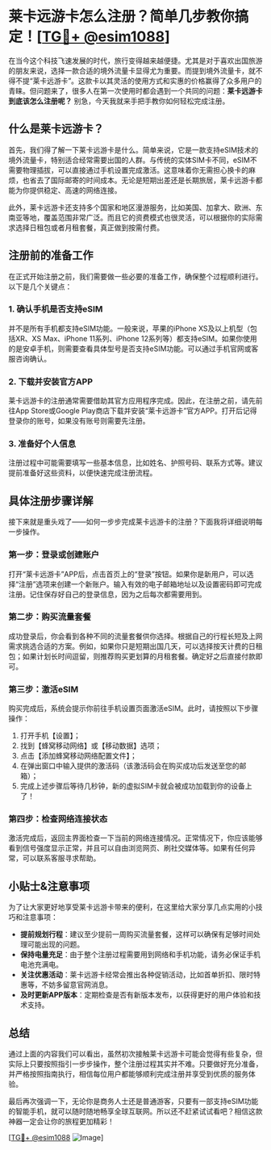 # 莱卡远游卡怎么注册？简单几步教你搞定！[[TG💪+ @esim1088](https://t.me/s/esim1088)]

在当今这个科技飞速发展的时代，旅行变得越来越便捷。尤其是对于喜欢出国旅游的朋友来说，选择一款合适的境外流量卡显得尤为重要。而提到境外流量卡，就不得不提“莱卡远游卡”。这款卡以其灵活的使用方式和实惠的价格赢得了众多用户的青睐。但问题来了，很多人在第一次使用时都会遇到一个共同的问题：**莱卡远游卡到底该怎么注册呢？** 别急，今天我就来手把手教你如何轻松完成注册。

## 什么是莱卡远游卡？

首先，我们得了解一下莱卡远游卡是什么。简单来说，它是一款支持eSIM技术的境外流量卡，特别适合经常需要出国的人群。与传统的实体SIM卡不同，eSIM不需要物理插拔，可以直接通过手机设置完成激活。这意味着你无需担心换卡的麻烦，也省去了国际邮寄的时间成本。无论是短期出差还是长期旅居，莱卡远游卡都能为你提供稳定、高速的网络连接。

此外，莱卡远游卡还支持多个国家和地区漫游服务，比如美国、加拿大、欧洲、东南亚等地，覆盖范围非常广泛。而且它的资费模式也很灵活，可以根据你的实际需求选择日租包或者月租套餐，真正做到按需付费。

## 注册前的准备工作

在正式开始注册之前，我们需要做一些必要的准备工作，确保整个过程顺利进行。以下是几个关键点：

### 1. 确认手机是否支持eSIM
并不是所有手机都支持eSIM功能。一般来说，苹果的iPhone XS及以上机型（包括XR、XS Max、iPhone 11系列、iPhone 12系列等）都支持eSIM。如果你使用的是安卓手机，则需要查看具体型号是否支持eSIM功能。可以通过手机官网或客服咨询确认。

### 2. 下载并安装官方APP
莱卡远游卡的注册通常需要借助其官方应用程序完成。因此，在注册之前，请先前往App Store或Google Play商店下载并安装“莱卡远游卡”官方APP。打开后记得登录你的账号，如果没有账号则需要先注册。

### 3. 准备好个人信息
注册过程中可能需要填写一些基本信息，比如姓名、护照号码、联系方式等。建议提前准备好这些资料，以便快速完成注册流程。

## 具体注册步骤详解

接下来就是重头戏了——如何一步步完成莱卡远游卡的注册？下面我将详细说明每一步操作。

### 第一步：登录或创建账户
打开“莱卡远游卡”APP后，点击首页上的“登录”按钮。如果你是新用户，可以选择“注册”选项来创建一个新账户。输入有效的电子邮箱地址以及设置密码即可完成注册。记住保存好自己的登录信息，因为之后每次都需要用到。

### 第二步：购买流量套餐
成功登录后，你会看到各种不同的流量套餐供你选择。根据自己的行程长短及上网需求挑选合适的方案。例如，如果你只是短期出国几天，可以选择按天计费的日租包；如果计划长时间逗留，则推荐购买更划算的月租套餐。确定好之后直接付款即可。

### 第三步：激活eSIM
购买完成后，系统会提示你前往手机设置页面激活eSIM。此时，请按照以下步骤操作：
1. 打开手机【设置】；
2. 找到【蜂窝移动网络】或【移动数据】选项；
3. 点击【添加蜂窝移动网络配置文件】；
4. 在弹出窗口中输入提供的激活码（该激活码会在购买成功后发送至您的邮箱）；
5. 完成上述步骤后等待几秒钟，新的虚拟SIM卡就会被成功加载到你的设备上了！

### 第四步：检查网络连接状态
激活完成后，返回主界面检查一下当前的网络连接情况。正常情况下，你应该能够看到信号强度显示正常，并且可以自由浏览网页、刷社交媒体等。如果有任何异常，可以联系客服寻求帮助。

## 小贴士&注意事项

为了让大家更好地享受莱卡远游卡带来的便利，在这里给大家分享几点实用的小技巧和注意事项：

- **提前规划行程**：建议至少提前一周购买流量套餐，这样可以确保有足够时间处理可能出现的问题。
- **保持电量充足**：由于整个注册过程需要用到网络和手机功能，请务必保证手机电池充满电。
- **关注优惠活动**：莱卡远游卡经常会推出各种促销活动，比如首单折扣、限时特惠等，不妨多留意官网消息。
- **及时更新APP版本**：定期检查是否有新版本发布，以获得更好的用户体验和技术支持。

## 总结

通过上面的内容我们可以看出，虽然初次接触莱卡远游卡可能会觉得有些复杂，但实际上只要按照指引一步步操作，整个注册过程其实并不难。只要做好充分准备，并严格按照指南执行，相信每位用户都能够顺利完成注册并享受到优质的服务体验。

最后再次强调一下，无论你是商务人士还是普通游客，只要有一部支持eSIM功能的智能手机，就可以随时随地畅享全球互联网。所以还不赶紧试试看吧？相信这款神器一定会让你的旅程更加精彩！

[[TG💪+ @esim1088](https://t.me/s/esim1088) ![Image](https://i.postimg.cc/4NQfJmqS/Snipaste-2025-05-13-00-14-12.png)]